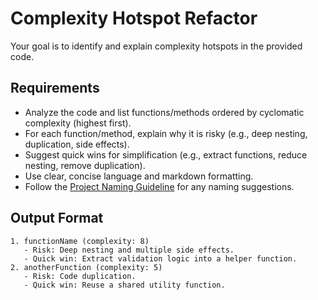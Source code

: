 # Complexity Hotspot Refactor

Your goal is to identify and explain complexity hotspots in the provided code.

## Requirements

- Analyze the code and list functions/methods ordered by cyclomatic complexity (highest first).
- For each function/method, explain why it is risky (e.g., deep nesting, duplication, side effects).
- Suggest quick wins for simplification (e.g., extract functions, reduce nesting, remove duplication).
- Use clear, concise language and markdown formatting.
- Follow the [Project Naming Guideline](../project-naming-guideline.md) for any naming suggestions.

## Output Format

```
1. functionName (complexity: 8)
   - Risk: Deep nesting and multiple side effects.
   - Quick win: Extract validation logic into a helper function.
2. anotherFunction (complexity: 5)
   - Risk: Code duplication.
   - Quick win: Reuse a shared utility function.
```
